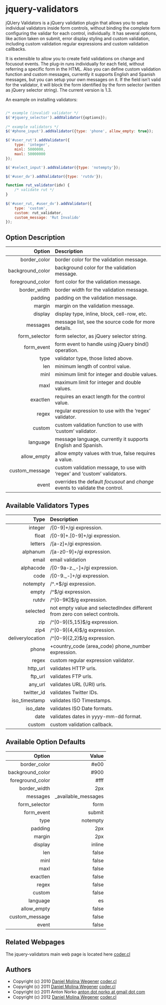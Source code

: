 
jquery-validators
===

jQUery Validators is a jQuery validation plugin that allows
you to setup individual validators inside form controls,
without binding the complete form configuring the validar
for each control, individually. It has several options,
like action taken on submit, error display styling and
custom validation, including custom validation regular
expressions and custom validation callbacks.

It is extensible to allow you to create field validations on
change and focusout events. The plug-in runs individually for
each field, without referring a specific form in the HTML.
Also you can define custom validation function and custom
messages, currently it supports English and Spanish messages,
but you can setup your own messages on it. If the field isn’t
valid for the validator, it will block the form identified by
the form selector (written as jQuery selector string). The
current version is 1.3.

An example on installing validators:

```javascript

/* example (invalid) validator */
$('#jquery_selector').addValidator({options});
 
/* example validators */
$('#phone_input').addValidator({type: 'phone', allow_empty: true});

$('#user_rut').addValidator({
    type: 'integer',
    minl: 5000000,
    maxl: 50000000
});

$('#select_input').addValidator({type: 'notempty'});

$('#user_dv').addValidator({type: 'rutdv'});

function rut_validator(idv) {
    /* validate rut */
}
 
$('#user_rut, #user_dv').addValidator({
    type: 'custom',
    custom: rut_validator,
    custom_message: 'Rut Invalido'
});

```

Option Description
---

|Option             | Description                                                                                      |
|------------------:|:-------------------------------------------------------------------------------------------------|
|border_color       | border color for the validation message.                                                         |
|background_color   | background color for the validation message.                                                     |
|foreground_color   | font color for the validation message.                                                           |
|border_width       | border width for the validation message.                                                         |
|padding            | padding on the validation message.                                                               |
|margin             | margin on the validation message.                                                                |
|display            | display type, inline, block, cell-row, etc.                                                      |
|messages           | message list, see the source code for more details.                                              |
|form_selector      | form selector, as jQuery selector string.                                                        |
|form_event         | form event to handle using jQuery bind() operation.                                              |
|type               | validator type, those listed above.                                                              |
|len                | minimum length of control value.                                                                 |
|minl               | minimum limit for integer and double values.                                                     |
|maxl               | maximum limit for integer and double values.                                                     |
|exactlen           | requires an exact length for the control value.                                                  |
|regex              | regular expression to use with the &#8216;regex&#8217; validator.                                |
|custom             | custom validation function to use with &#8216;custom&#8217; validator.                           |
|language           | message language, currently it supports English and Spanish.                                     |
|allow_empty        | allow empty values with true, false requires a value.                                            |
|custom_message     | custom validation message, to use with &#8216;regex&#8217; and &#8216;custom&#8217; validators.  |                                                              |
|event              | overrides the default <i>focusout</i> and <i>change</i> events to validate the control.          |                                                      |


Available Validators Types
---


| Type             | Description                                                                |
|-----------------:|:---------------------------------------------------------------------------|
| integer          | /[0-9]+/gi expression.                                                     |
| float            | /[0-9]+\.[0-9]+/gi expression.                                             |
| letters          | /[a-z]+/gi expression.                                                     |
| alphanum         | /[a-z0-9]+/gi expression.                                                  |
| email            | email validation                                                           |
| alphacode        | /[0-9a-z\._-]+/gi expression.                                              |
| code             | /[0-9\._-]+/gi expression.                                                 |
| notempty         | /^.+$/gi expression.                                                       |
| empty            | /^$/gi expression.                                                         |
| rutdv            | /^[0-9K]$/g expression.                                                    |
| selected         | not empty value and selectedIndex different from zero con select controls. |
| zip              | /^[0-9]{5,15}$/g expression.                                               |
| zip4             | /^[0-9]{4,4}$/g expression.                                                |
| deliverylocation | /^[0-9]{2,2}$/g expression.                                                |
| phone            | +country_code (area_code) phone_number expression.                         |
| regex            | custom regular expression validator.                                       |
| http_url         | validates HTTP urls.                                                       |
| ftp_url          | validates FTP urls.                                                        |
| any_url          | validates URL (URI) urls.                                                  |
| twitter_id       | validates Twitter IDs.                                                     |
| iso_timestamp    | validates ISO Timestamps.                                                  |
| iso_date         | validates ISO Date formats.                                                |
| date             | validates dates in yyyy-mm-dd format.                                      |
| custom           | custom validation callback.                                                |


Available Option Defaults
---

| Option                | Value               |
|----------------------:|--------------------:|
| border_color          | #e00                |
| background_color      | #900                |
| foreground_color      | #fff                |
| border_width          | 2px                 |
| messages              | _available_messages |
| form_selector         | form                | 
| form_event            | submit              |
| type                  | notempty            |
| padding               | 2px                 |
| margin                | 2px                 |
| display               | inline              |
| len                   | false               |
| minl                  | false               |
| maxl                  | false               |
| exactlen              | false               |
| regex                 | false               |
| custom                | false               |
| language              | es                  |
| allow_empty           | false               |
| custom_message        | false               |
| event                 | false               |


Related Webpages
---

The jquery-validators main web page is located here [coder.cl](http://coder.cl/products/jquery-validators/)


Authors
---

* Copyright (c) 2010 [Daniel Molina Wegener](https://github.com/dmw) [coder.cl](http://coder.cl/)
* Copyright (c) 2011 [Daniel Molina Wegener](https://github.com/dmw) [coder.cl](http://coder.cl/)
* Copyright (c) 2011 Anton Norko [anton dot norko at gmail dot com](mailto:)
* Copyright (c) 2012 [Daniel Molina Wegener](https://github.com/dmw) [coder.cl](http://coder.cl/)

